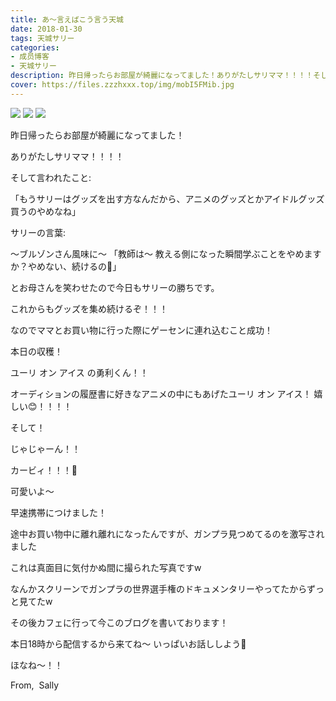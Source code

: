 ```yaml
---
title: あ〜言えばこう言う天城
date: 2018-01-30
tags: 天城サリー
categories: 
- 成员博客
- 天城サリー
description: 昨日帰ったらお部屋が綺麗になってました！ありがたしサリママ！！！！そして言われたこと：「もうサリーはグッズを出す方なんだから、アニメのグッズとかアイドルグッズ買うのやめなね」サリーの言葉：〜ブルゾン...
cover: https://files.zzzhxxx.top/img/mobI5FMib.jpg 
---
```

![](https://files.zzzhxxx.top/img/mobI5FMib.jpg)
![](https://files.zzzhxxx.top/img/mobxH5U4B.jpg)
![](https://files.zzzhxxx.top/img/mob1cMl52.jpg)

昨日帰ったらお部屋が綺麗になってました！


ありがたしサリママ！！！！


そして言われたこと:


「もうサリーはグッズを出す方なんだから、アニメのグッズとかアイドルグッズ買うのやめなね」


サリーの言葉:

〜ブルゾンさん風味に〜
「教師は〜 教える側になった瞬間学ぶことをやめますか？やめない、続けるの💙」


とお母さんを笑わせたので今日もサリーの勝ちです。


これからもグッズを集め続けるぞ！！！


なのでママとお買い物に行った際にゲーセンに連れ込むこと成功！


本日の収穫！

ユーリ オン アイス の勇利くん！！

オーディションの履歴書に好きなアニメの中にもあげたユーリ オン アイス！ 嬉しい😊！！！！

そして！


じゃじゃーん！！

カービィ！！！💖

可愛いよ〜

早速携帯につけました！

途中お買い物中に離れ離れになったんですが、ガンプラ見つめてるのを激写されました


これは真面目に気付かぬ間に撮られた写真ですw


なんかスクリーンでガンプラの世界選手権のドキュメンタリーやってたからずっと見てたw


その後カフェに行って今このブログを書いております！


本日18時から配信するから来てね〜 いっぱいお話ししよう💙


ほなね〜！！


From, 
Sally 














